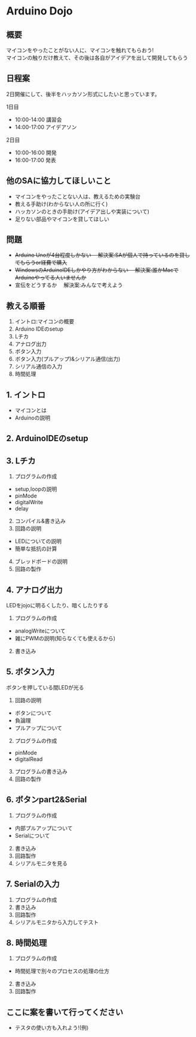 # Arduino Dojo

## 概要

マイコンをやったことがない人に、マイコンを触れてもらおう!  
マイコンの触りだけ教えて、その後は各自がアイデアを出して開発してもらう

## 日程案

2日開催にして、後半をハッカソン形式にしたいと思っています。

  1日目  
  * 10:00-14:00 講習会
  * 14:00-17:00 アイデアソン
  
  2日目
  * 10:00-16:00 開発
  * 16:00-17:00 発表

## 他のSAに協力してほしいこと

* マイコンをやったことない人は、教えるための実験台  
* 教える手助け(わからない人の所に行く)  
* ハッカソンのときの手助け(アイデア出しや実装について)  
* 足りない部品やマイコンを貸してほしい

## 問題

* ~~Arduino Unoが4台程度しかない
　解決案:SAが個人で持っているのを貸してもらうor経費で購入~~
* ~~WindowsのArduinoIDEしかやり方がわからない
　解決案:誰かMacでArduinoやってる人いませんか~~
* 宣伝をどうするか
　解決案:みんなで考えよう

## 教える順番

1. イントロ:マイコンの概要
2. Arduino IDEのsetup
3. Lチカ
4. アナログ出力
5. ボタン入力
6. ボタン入力(プルアップ)&シリアル通信(出力)
7. シリアル通信の入力
8. 時間処理

## 1. イントロ

* マイコンとは
* Arduinoの説明

## 2. ArduinoIDEのsetup

## 3. Lチカ

1. プログラムの作成

* setup,loopの説明
* pinMode
* digitalWrite
* delay

2. コンパイル&書き込み
3. 回路の説明

* LEDについての説明
* 簡単な抵抗の計算

4. ブレッドボードの説明
5. 回路の製作

## 4. アナログ出力

LEDをjojoに明るくしたり、暗くしたりする

1. プログラムの作成

* analogWriteについて
* 雑にPWMの説明(知らなくても使えるから)

2. 書き込み

## 5. ボタン入力

ボタンを押している間LEDが光る

1. 回路の説明

* ボタンについて
* 負論理
* プルアップについて

2. プログラムの作成

* pinMode
* digitalRead

3. プログラムの書き込み
4. 回路の製作

## 6. ボタンpart2&Serial

1. プログラムの作成

* 内部プルアップについて
* Serialについて

2. 書き込み
3. 回路製作
4. シリアルモニタを見る

## 7. Serialの入力

1. プログラムの作成
2. 書き込み
3. 回路製作
4. シリアルモニタから入力してテスト

## 8. 時間処理

1. プログラムの作成

* 時間処理で別々のプロセスの処理の仕方

2. 書き込み
3. 回路製作

## ここに案を書いて行ってください

* テスタの使い方も入れよう!(例)
